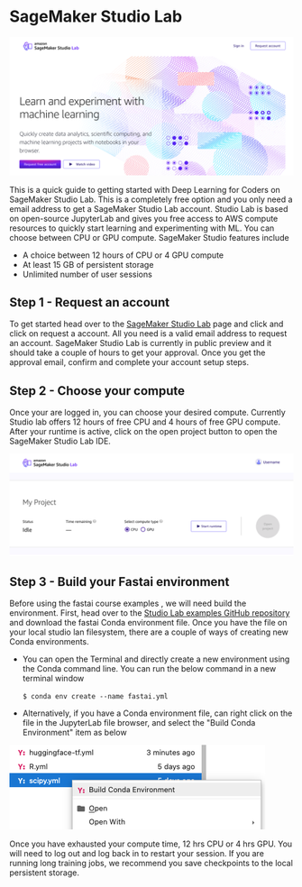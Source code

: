 # SageMaker Studio Lab
![image](images/studiolab/studio-lab-landing.png)

This is a quick guide to getting started with Deep Learning for Coders on SageMaker Studio Lab. This is a completely free option and you only need a email address to get a SageMaker Studio Lab account. Studio Lab is based on open-source JupyterLab and gives you free access to AWS compute resources to quickly start learning and experimenting with ML.  You can choose between CPU or GPU compute. SageMaker Studio features include 

- A choice between 12 hours of CPU or 4 GPU compute
- At least 15 GB of persistent storage
- Unlimited number of user sessions 

## Step 1 - Request an account

To get started head over to the [SageMaker Studio Lab](https://studiolab.sagemaker.aws/) page and click and click on request a account. All you need is a valid email address to request an account. SageMaker Studio Lab is currently in public preview and it should take a couple of hours to get your approval. Once you get the approval email, confirm and complete your account setup steps.

## Step 2 -  Choose your compute

Once your are logged in, you can choose your desired compute. Currently Studio lab offers 12 hours of free CPU and 4 hours of free GPU compute. After your runtime is active, click on the open project button to open the SageMaker Studio Lab IDE.

![image](images/studiolab/studio-lab-overview.png)

## Step 3 - Build your Fastai environment

Before using the fastai course examples , we will need build the environment.  First, head over to the [Studio Lab examples GitHub repository](https://github.com/aws/studio-lab-examples/tree/main/custom-environments/fastai) and download the fastai Conda environment file. Once you have the file on your local studio lan filesystem, there are a couple of ways of creating new Conda environments.

- You can open the Terminal and directly create a new environment using the Conda command line. You can run the below command in a new terminal window

    `$ conda env create --name fastai.yml`
- Alternatively, if you have a Conda environment file, can right click on the file in the JupyterLab file browser, and select the "Build Conda Environment" item as below

![image](images/studiolab/create_environment.png)

Once you have exhausted your compute time, 12 hrs CPU or 4 hrs GPU. You will need to log out and log back in to restart your session. If you are running long training jobs, we recommend you save checkpoints to the local persistent storage.

